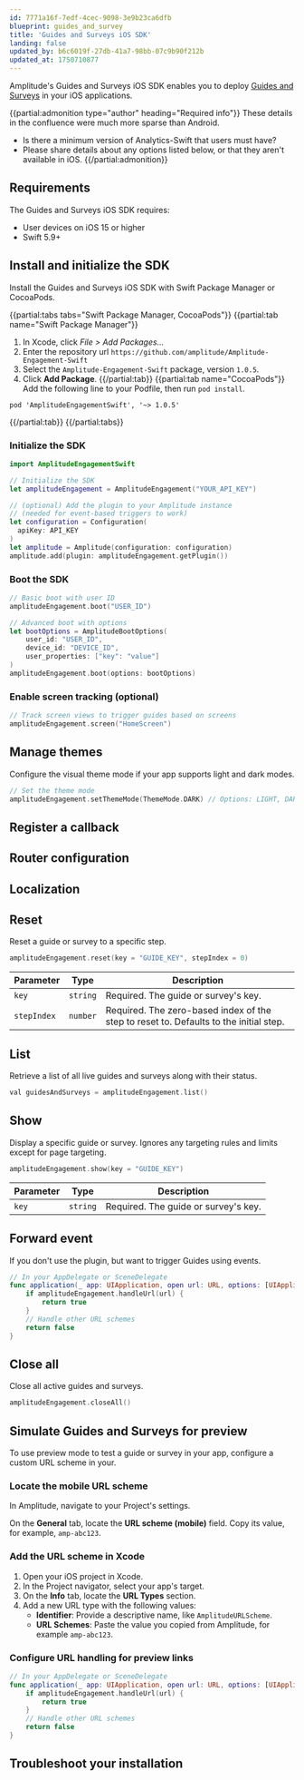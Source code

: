 ```yaml
---
id: 7771a16f-7edf-4cec-9098-3e9b23ca6dfb
blueprint: guides_and_survey
title: 'Guides and Surveys iOS SDK'
landing: false
updated_by: b6c6019f-27db-41a7-98bb-07c9b90f212b
updated_at: 1750710877
---
```

Amplitude's Guides and Surveys iOS SDK enables you to deploy [Guides and Surveys](/docs/guides-and-surveys) in your iOS applications.

{{partial:admonition type="author" heading="Required info"}}
These details in the confluence were much more sparse than Android.

- Is there a minimum version of Analytics-Swift that users must have?
- Please share details about any options listed below, or that they aren't available in iOS.
{{/partial:admonition}}

## Requirements

The Guides and Surveys iOS SDK requires:

* User devices on iOS 15 or higher
* Swift 5.9+

## Install and initialize the SDK

Install the Guides and Surveys iOS SDK with Swift Package Manager or CocoaPods.

{{partial:tabs tabs="Swift Package Manager, CocoaPods"}}
{{partial:tab name="Swift Package Manager"}}
1. In Xcode, click *File > Add Packages...*
2. Enter the repository url `https://github.com/amplitude/Amplitude-Engagement-Swift`
3. Select the `Amplitude-Engagement-Swift` package, version `1.0.5`.
4. Click **Add Package**.
{{/partial:tab}}
{{partial:tab name="CocoaPods"}}
Add the following line to your Podfile, then run `pod install`.

```podfile
pod 'AmplitudeEngagementSwift', '~> 1.0.5'
```
{{/partial:tab}}
{{/partial:tabs}}

### Initialize the SDK

```swift
import AmplitudeEngagementSwift

// Initialize the SDK
let amplitudeEngagement = AmplitudeEngagement("YOUR_API_KEY")

// (optional) Add the plugin to your Amplitude instance 
// (needed for event-based triggers to work)
let configuration = Configuration(
  apiKey: API_KEY
)
let amplitude = Amplitude(configuration: configuration)
amplitude.add(plugin: amplitudeEngagement.getPlugin())
```

### Boot the SDK

```swift
// Basic boot with user ID
amplitudeEngagement.boot("USER_ID")

// Advanced boot with options
let bootOptions = AmplitudeBootOptions(
    user_id: "USER_ID",
    device_id: "DEVICE_ID",
    user_properties: ["key": "value"]
)
amplitudeEngagement.boot(options: bootOptions)
```

### Enable screen tracking (optional)

```swift
// Track screen views to trigger guides based on screens
amplitudeEngagement.screen("HomeScreen")
```

## Manage themes

Configure the visual theme mode if your app supports light and dark modes.


```swift
// Set the theme mode
amplitudeEngagement.setThemeMode(ThemeMode.DARK) // Options: LIGHT, DARK, SYSTEM
```

## Register a callback

## Router configuration

## Localization

## Reset

Reset a guide or survey to a specific step.

```swift
amplitudeEngagement.reset(key = "GUIDE_KEY", stepIndex = 0)
```

| Parameter  | Type                    | Description                                           |
| ---------- | ----------------------- | ----------------------------------------------------- |
| `key`       | `string` | Required. The guide or survey's key.                                                    |
| `stepIndex` | `number` | Required. The zero-based index of the step to reset to. Defaults to the initial step. |


## List

Retrieve a list of all live guides and surveys along with their status.

```swift
val guidesAndSurveys = amplitudeEngagement.list()
```

## Show

Display a specific guide or survey. Ignores any targeting rules and limits except for page targeting.

```kotlin
amplitudeEngagement.show(key = "GUIDE_KEY")
```

| Parameter  | Type                    | Description                                           |
| ---------- | ----------------------- | ----------------------------------------------------- |
| `key`       | `string` | Required. The guide or survey's key.                                                    |


## Forward event

If you don't use the plugin, but want to trigger Guides using events.

```swift
// In your AppDelegate or SceneDelegate
func application(_ app: UIApplication, open url: URL, options: [UIApplication.OpenURLOptionsKey : Any] = [:]) -> Bool {
    if amplitudeEngagement.handleUrl(url) {
        return true
    }
    // Handle other URL schemes
    return false
}
```

## Close all

Close all active guides and surveys.

```kotlin
amplitudeEngagement.closeAll()
```



## Simulate Guides and Surveys for preview

To use preview mode to test a guide or survey in your app, configure a custom URL scheme in your.

### Locate the mobile URL scheme

In Amplitude, navigate to your Project's settings.

On the **General** tab, locate the **URL scheme (mobile)** field. Copy its value, for example, `amp-abc123`.

### Add the URL scheme in Xcode

1. Open your iOS project in Xcode.
2. In the Project navigator, select your app's target.
3. On the **Info** tab, locate the **URL Types** section.
4. Add a new URL type with the following values:
    * **Identifier**: Provide a descriptive name, like `AmplitudeURLScheme`.
    * **URL Schemes**: Paste the value you copied from Amplitude, for example `amp-abc123`.

### Configure URL handling for preview links

```swift
// In your AppDelegate or SceneDelegate
func application(_ app: UIApplication, open url: URL, options: [UIApplication.OpenURLOptionsKey : Any] = [:]) -> Bool {
    if amplitudeEngagement.handleUrl(url) {
        return true
    }
    // Handle other URL schemes
    return false
}
```

## Troubleshoot your installation

